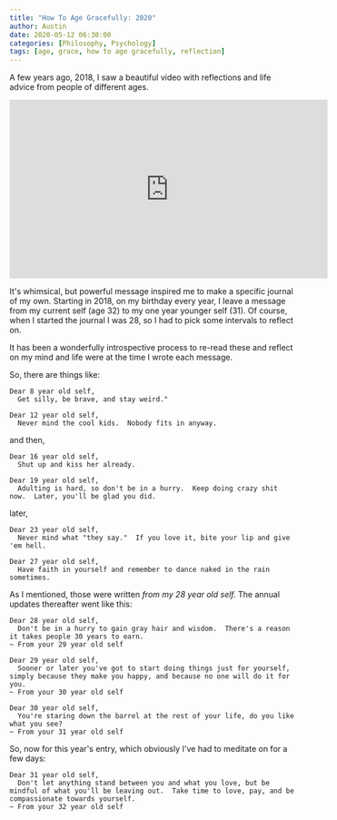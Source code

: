 ```yaml
---
title: "How To Age Gracefully: 2020"
author: Austin
date: 2020-05-12 06:30:00
categories: [Philosophy, Psychology]
tags: [age, grace, how to age gracefully, reflection]
---
```


A few years ago, 2018, I saw a beautiful video with reflections and life advice from people of different ages.

<iframe width="560" height="315" src="https://www.youtube.com/embed/sycgL3Qg_Ak" frameborder="0" allow="accelerometer; autoplay; encrypted-media; gyroscope; picture-in-picture" allowfullscreen></iframe>

It's whimsical, but powerful message inspired me to make a specific journal of my own.  Starting in 2018, on my birthday every year, I leave a message from my current self (age 32) to my one year younger self (31).  Of course, when I started the journal I was 28, so I had to pick some intervals to reflect on.

It has been a wonderfully introspective process to re-read these and reflect on my mind and life were at the time I wrote each message.

So, there are things like:

```
Dear 8 year old self,
  Get silly, be brave, and stay weird."

Dear 12 year old self,
  Never mind the cool kids.  Nobody fits in anyway.
```

and then,

```
Dear 16 year old self,
  Shut up and kiss her already.

Dear 19 year old self,
  Adulting is hard, so don't be in a hurry.  Keep doing crazy shit now.  Later, you'll be glad you did.
```

later,

```
Dear 23 year old self,
  Never mind what "they say."  If you love it, bite your lip and give 'em hell.

Dear 27 year old self,
  Have faith in yourself and remember to dance naked in the rain sometimes.
```

As I mentioned, those were written *from my 28 year old self.*  The annual updates thereafter went like this:

```
Dear 28 year old self,
  Don't be in a hurry to gain gray hair and wisdom.  There's a reason it takes people 30 years to earn.
~ From your 29 year old self

Dear 29 year old self,
  Sooner or later you've got to start doing things just for yourself, simply because they make you happy, and because no one will do it for you.
~ From your 30 year old self

Dear 30 year old self,
  You're staring down the barrel at the rest of your life, do you like what you see?
~ From your 31 year old self
```

So, now for this year's entry, which obviously I've had to meditate on for a few days:

```
Dear 31 year old self,
  Don't let anything stand between you and what you love, but be mindful of what you'll be leaving out.  Take time to love, pay, and be compassionate towards yourself.
~ From your 32 year old self
```
